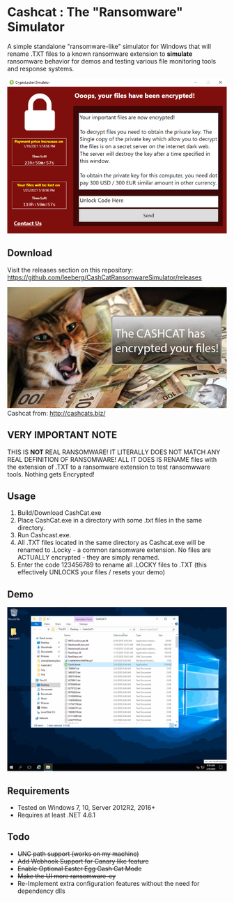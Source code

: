 Cashcat : The "Ransomware" Simulator
==================
A simple standalone "ransomware-like" simulator for Windows that will rename .TXT files to a known ransomware extension to **simulate** ransomware behavior for demos and testing various file monitoring tools and response systems. 

![](./img/CryptoLocker_Simulator.png)

## Download
Visit the releases section on this repository: https://github.com/leeberg/CashCatRansomwareSimulator/releases

![](./img/cashcat.png)  
Cashcat from: http://cashcats.biz/

## VERY IMPORTANT NOTE
THIS IS **NOT** REAL RANSOMWARE! IT LITERALLY DOES NOT MATCH ANY REAL DEFINITION OF RANSOMWARE! ALL IT DOES IS RENAME files with the extension of .TXT to a ransomware extension to test ransomwware tools. Nothing gets Encrypted!

## Usage
1. Build/Download CashCat.exe 
2. Place CashCat.exe in a directory with some .txt files in the same directory.
3. Run Cashcast.exe.
4. All .TXT files located in the same directory as Cashcat.exe will be renamed to .Locky - a common ransomware extension. No files are ACTUALLY encrypted - they are simply renamed.
5. Enter the code 123456789 to rename all .LOCKY files to .TXT (this effectively UNLOCKS your files / resets your demo)

## Demo
![](./img/cashcatdemo132.gif)

## Requirements
+ Tested on Windows 7, 10, Server 2012R2, 2016+ 
+ Requires at least .NET 4.6.1

## Todo
+ ~~UNC path support (works on my machine)~~
+ ~~Add Webhook Support for Canary like feature~~
+ ~~Enable Optional Easter Egg Cash Cat Mode~~
+ ~~Make the UI more ransomware-ey~~
+ Re-Implement extra configuration features without the need for dependency dlls
